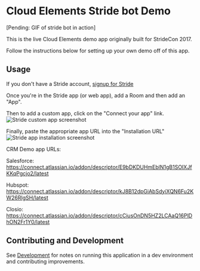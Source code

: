 # Cloud Elements Stride bot Demo

[Pending: GIF of stride bot in action]

This is the live Cloud Elements demo app originally built for StrideCon 2017.

Follow the instructions below for setting up your own demo off of this app.

## Usage

If you don't have a Stride account, [signup for Stride](https://signup.stride.com/)

Once you're in the Stride app (or web app), add a Room and then add an "App".

Then to add a custom app, click on the "Connect your app" link.
![Stride custom app screenshot](https://cl.ly/312s042r3p1D/Screen%20Shot%202017-11-26%20at%208.29.41%20PM.png)

Finally, paste the appropriate app URL into the "Installation URL"
![Stride app installation screenshot](https://cl.ly/3o1H3U1Q1S3r/[50dd2ba235d507e0dce11f76100a66b4]_Screen%20Shot%202017-11-26%20at%208.31.45%20PM.png)

CRM Demo app URLs:

Salesforce: https://connect.atlassian.io/addon/descriptor/E9bDKDUHmEblN1gB1SOIXJfKKqPgcjo2/latest

Hubspot: https://connect.atlassian.io/addon/descriptor/kJ8B12dpGiAbSdyiXQN6Fu2KW26RlgSH/latest

Closio: https://connect.atlassian.io/addon/descriptor/cCiusOnDN5HZ2LCAaQ16PlDhON2Fr1Y0/latest


## Contributing and Development
See [Development](Development.md) for notes on running this application in a dev environment and contributing improvements.